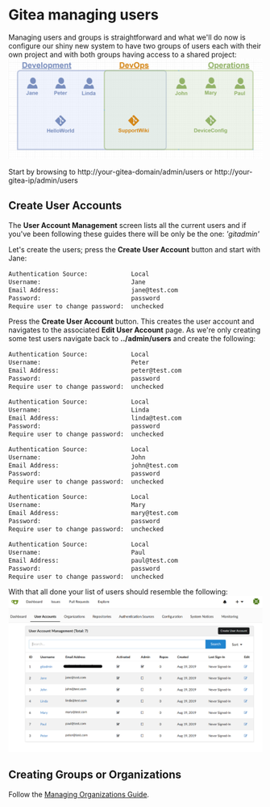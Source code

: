 # Gitea managing users

Managing users and groups is straightforward and what we'll do now is
configure our shiny new system to have two groups of users each with their own
project and with both groups having access to a shared project:
![](screenshots/0202-UserGroupProjectMap-v01.png?raw=true)

Start by browsing to
http://your-gitea-domain/admin/users or http://your-gitea-ip/admin/users

## Create User Accounts
The **User Account Management** screen lists all the current users and if you've
been following these guides there will be only be the one: *'gitadmin'*

Let's create the users; press the **Create User Account** button and
start with Jane:

```
Authentication Source:            Local
Username:                         Jane
Email Address:                    jane@test.com
Password:                         password
Require user to change password:  unchecked                  
```

Press the **Create User Account** button. This creates the user account and
navigates to the associated **Edit User Account** page. As we're only creating
some test users navigate back to **../admin/users** and create
the following:

```
Authentication Source:            Local
Username:                         Peter
Email Address:                    peter@test.com
Password:                         password
Require user to change password:  unchecked                  
```

```
Authentication Source:            Local
Username:                         Linda
Email Address:                    linda@test.com
Password:                         password
Require user to change password:  unchecked                  
```

```
Authentication Source:            Local
Username:                         John
Email Address:                    john@test.com
Password:                         password
Require user to change password:  unchecked                  
```

```
Authentication Source:            Local
Username:                         Mary
Email Address:                    mary@test.com
Password:                         password
Require user to change password:  unchecked                  
```

```
Authentication Source:            Local
Username:                         Paul
Email Address:                    paul@test.com
Password:                         password
Require user to change password:  unchecked                  
```

With that all done your list of users should resemble the following:
![](screenshots/0201-UserAccounts-v04.png?raw=true)

## Creating Groups or Organizations
Follow the [Managing Organizations Guide](./03-ManagingOrganizations.md).
